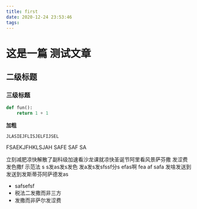 ```yaml
---
title: first
date: 2020-12-24 23:53:46
tags:
---
```


# 这是一篇 测试文章

## 二级标题

### 三级标题

```python
def fun():
	return 1 + 1
```
**加粗**

`JLASIEJFLISJELFIJSEL`

FSAEKJFHKLSJAH 
SAFE 
SAF
SA 

立刻减肥凉快解散了副科级加速看沙龙课就凉快圣诞节阿里看风景萨芬撒
发涩费
发色撒f 示范法
s s发as发s发色
发a发s发sfssf分s efas啊
 fea af safa 发啥发送到发送到发斯蒂芬阿萨德发as

 - safsefsf
 - 税法二发撒而非三方
 - 发撒而非萨尔发涩费
